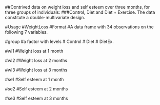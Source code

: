 ##Contrived data on weight loss and self esteem over three months, for three groups of individuals: 
###Control, Diet and Diet + Exercise. The data constitute a double-multivariate design.

#Usage
#WeightLoss
#Format
#A data frame with 34 observations on the following 7 variables.

#group
#a factor with levels # Control # Diet # DietEx.

#wl1
#Weight loss at 1 month

#wl2
#Weight loss at 2 months

#wl3
#Weight loss at 3 months

#se1
#Self esteem at 1 month

#se2
#Self esteem at 2 months

#se3
#Self esteem at 3 months

